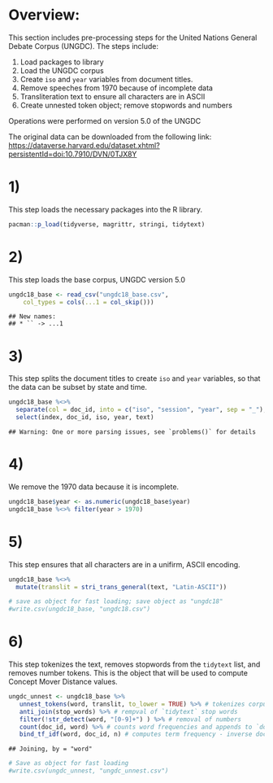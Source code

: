 # Overview:

This section includes pre-processing steps for the United Nations
General Debate Corpus (UNGDC). The steps include:

1)  Load packages to library
2)  Load the UNGDC corpus
3)  Create `iso` and `year` variables from document titles.
4)  Remove speeches from 1970 because of incomplete data
5)  Transliteration text to ensure all characters are in ASCII
6)  Create unnested token object; remove stopwords and numbers

Operations were performed on version 5.0 of the UNGDC

The original data can be downloaded from the following link:
<https://dataverse.harvard.edu/dataset.xhtml?persistentId=doi:10.7910/DVN/0TJX8Y>

# 1)

This step loads the necessary packages into the R library.

``` r
pacman::p_load(tidyverse, magrittr, stringi, tidytext)
```

# 2)

This step loads the base corpus, UNGDC version 5.0

``` r
ungdc18_base <- read_csv("ungdc18_base.csv", 
    col_types = cols(...1 = col_skip()))
```

    ## New names:
    ## * `` -> ...1

# 3)

This step splits the document titles to create `iso` and `year`
variables, so that the data can be subset by state and time.

``` r
ungdc18_base %<>% 
  separate(col = doc_id, into = c("iso", "session", "year", sep = "_"), remove = FALSE) %>% 
  select(index, doc_id, iso, year, text)
```

    ## Warning: One or more parsing issues, see `problems()` for details

# 4)

We remove the 1970 data because it is incomplete.

``` r
ungdc18_base$year <- as.numeric(ungdc18_base$year) 
ungdc18_base %<>% filter(year > 1970)
```

# 5)

This step ensures that all characters are in a unifirm, ASCII encoding.

``` r
ungdc18_base %<>%
  mutate(translit = stri_trans_general(text, "Latin-ASCII"))

# save as object for fast loading; save object as "ungdc18"
#write.csv(ungdc18_base, "ungdc18.csv")
```

# 6)

This step tokenizes the text, removes stopwords from the `tidytext`
list, and removes number tokens. This is the object that will be used to
compute Concept Mover Distance values.

``` r
ungdc_unnest <- ungdc18_base %>%
   unnest_tokens(word, translit, to_lower = TRUE) %>% # tokenizes corpus
   anti_join(stop_words) %>% # rempval of `tidytext` stop words
   filter(!str_detect(word, "[0-9]+") ) %>% # removal of numbers
   count(doc_id, word) %>% # counts word frequencies and appends to `doc_id`
   bind_tf_idf(word, doc_id, n) # computes term frequency - inverse document frequency for each term per document
```

    ## Joining, by = "word"

``` r
# Save as object for fast loading
#write.csv(ungdc_unnest, "ungdc_unnest.csv")
```

